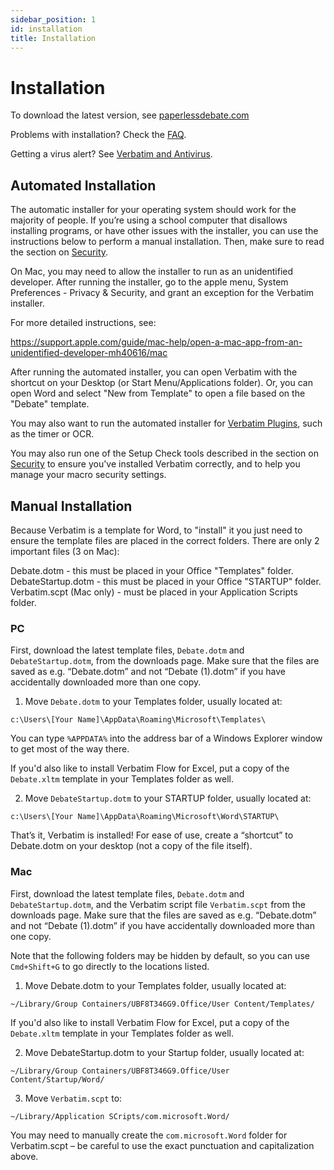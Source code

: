 ```yaml
---
sidebar_position: 1
id: installation
title: Installation
---
```


# Installation

To download the latest version, see [paperlessdebate.com](https://paperlessdebate.com)

Problems with installation? Check the [FAQ](../faq).

Getting a virus alert? See [Verbatim and Antivirus](./virus).

## Automated Installation

The automatic installer for your operating system should work for the majority of people. If you’re using a school computer that disallows installing programs, or have other issues with the installer, you can use the instructions below to perform a manual installation. Then, make sure to read the section on [Security](./security).

On Mac, you may need to allow the installer to run as an unidentified developer. After running the installer, go to the apple menu, System Preferences - Privacy & Security, and grant an exception for the Verbatim installer.

For more detailed instructions, see:

https://support.apple.com/guide/mac-help/open-a-mac-app-from-an-unidentified-developer-mh40616/mac

After running the automated installer, you can open Verbatim with the shortcut on your Desktop (or Start Menu/Applications folder). Or, you can open Word and select "New from Template" to open a file based on the "Debate" template.

You may also want to run the automated installer for [Verbatim Plugins](../advanced/plugins), such as the timer or OCR.

You may also run one of the Setup Check tools described in the section on [Security](./security) to ensure you've installed Verbatim correctly, and to help you manage your macro security settings.

## Manual Installation

Because Verbatim is a template for Word, to "install" it you just need to ensure the template files are placed in the correct folders. There are only 2 important files (3 on Mac):

Debate.dotm - this must be placed in your Office "Templates" folder.
DebateStartup.dotm - this must be placed in your Office "STARTUP" folder.
Verbatim.scpt (Mac only) - must be placed in your Application Scripts folder.

### PC

First, download the latest template files, `Debate.dotm` and `DebateStartup.dotm`, from the downloads page. Make sure that the files are saved as e.g. “Debate.dotm” and not “Debate (1).dotm” if you have accidentally downloaded more than one copy.

1) Move `Debate.dotm` to your Templates folder, usually located at:

`c:\Users\[Your Name]\AppData\Roaming\Microsoft\Templates\`

You can type `%APPDATA%` into the address bar of a Windows Explorer window to get most of the way there.

If you'd also like to install Verbatim Flow for Excel, put a copy of the `Debate.xltm` template in your Templates folder as well.

2) Move `DebateStartup.dotm` to your STARTUP folder, usually located at:

`c:\Users\[Your Name]\AppData\Roaming\Microsoft\Word\STARTUP\`

That’s it, Verbatim is installed! For ease of use, create a “shortcut” to Debate.dotm on your desktop (not a copy of the file itself).

### Mac

First, download the latest template files, `Debate.dotm` and `DebateStartup.dotm`, and the Verbatim script file `Verbatim.scpt` from the downloads page. Make sure that the files are saved as e.g. “Debate.dotm” and not “Debate (1).dotm” if you have accidentally downloaded more than one copy.

Note that the following folders may be hidden by default, so you can use `Cmd+Shift+G` to go directly to the locations listed.

1) Move Debate.dotm to your Templates folder, usually located at:

`~/Library/Group Containers/UBF8T346G9.Office/User Content/Templates/`

If you'd also like to install Verbatim Flow for Excel, put a copy of the `Debate.xltm` template in your Templates folder as well.

2) Move DebateStartup.dotm to your Startup folder, usually located at:

`~/Library/Group Containers/UBF8T346G9.Office/User Content/Startup/Word/`

3) Move `Verbatim.scpt` to:

`~/Library/Application SCripts/com.microsoft.Word/`

You may need to manually create the `com.microsoft.Word` folder for Verbatim.scpt – be careful to use the exact punctuation and capitalization above.
